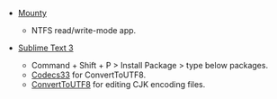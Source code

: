 
- [Mounty](http://www.enjoygineering.com/mounty/)
  - NTFS read/write-mode app.

- [Sublime Text 3](http://www.sublimetext.com/3)
  - Command + Shift + P > Install Package > type below packages.
  - [Codecs33](https://github.com/seanliang/Codecs33/tree/osx) for ConvertToUTF8.
  - [ConvertToUTF8](https://github.com/seanliang/ConvertToUTF8) for editing CJK encoding files.
